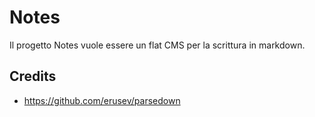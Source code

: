 # Notes

Il progetto Notes vuole essere un flat CMS per la scrittura in markdown.

## Credits

- https://github.com/erusev/parsedown
